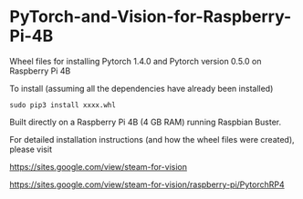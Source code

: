 # PyTorch-and-Vision-for-Raspberry-Pi-4B

Wheel files for installing Pytorch 1.4.0 and Pytorch version 0.5.0 on Raspberry Pi 4B


To install (assuming all the dependencies have already been installed)

    sudo pip3 install xxxx.whl

Built directly on a Raspberry Pi 4B (4 GB RAM) running Raspbian Buster.


For detailed installation instructions (and how the wheel files were created), please visit

https://sites.google.com/view/steam-for-vision

https://sites.google.com/view/steam-for-vision/raspberry-pi/PytorchRP4
